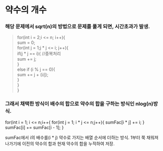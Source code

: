 약수의 개수
===========

### 해당 문제에서 sqrt(n)의 방법으로 문제를 풀게 되면, 시간초과가 발생.

>for(int i = 2;i <= n; i++){  
>  sum = 0;  
>  for(int j = 1;j * j <= i; j++){  
>    if(j * j == i){ //중복처리  
>      sum += j;  
>    }  
>    else if (i % j == 0){  
>      sum += j + (i/j);  
>    }  
>  }  
>}  

### 그래서 채택한 방식이 배수의 합으로 약수의 합을 구하는 방식인 nlog(n)방식.

for(int i = 1; i <= n;i++{
  for(int j = 1; i * j <= n;j++){
    sumFac[i * j] += i;
  }
  sumFac[i] += sumFac[i - 1];
}

sumFac에서 i의 배수를(i * j) 약수로 가지는 배열 순서에 더하는 방식.
1부터 쭉 채워져 나가기에 이전의 약수의 합과 현재 약수의 합을 누적하여 저장.

